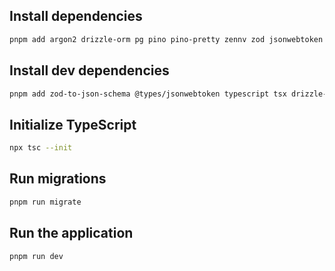 ## Install dependencies

```bash
pnpm add argon2 drizzle-orm pg pino pino-pretty zennv zod jsonwebtoken fastify-zod fastify-guard fastify
```

## Install dev dependencies
```bash
pnpm add zod-to-json-schema @types/jsonwebtoken typescript tsx drizzle-kit @types/pg -D
```
## Initialize TypeScript
```bash
npx tsc --init
```

## Run migrations
```bash
pnpm run migrate
```

## Run the application
```bash
pnpm run dev
```